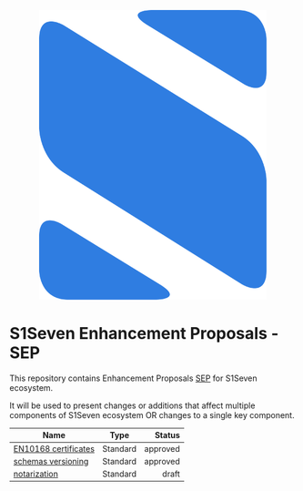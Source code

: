 <p align="center">
  <img src="logo.png">
</p>

# S1Seven Enhancement Proposals - SEP

This repository contains Enhancement Proposals [SEP](https://s1seven.github.io/SEP/) for S1Seven ecosystem.

It will be used to present changes or additions that affect multiple components of S1Seven ecosystem OR changes to a single key component.

| Name                   |   Type   |   Status |
| ---------------------- | :------: | -------: |
| [EN10168 certificates] | Standard | approved |
| [schemas versioning]   | Standard | approved |
| [notarization]         | Standard |    draft |

[en10168 certificates]: ../EN10168/README.md
[schemas versioning]: ../schemas/README.md
[notarization]: ../notarization/README.md
